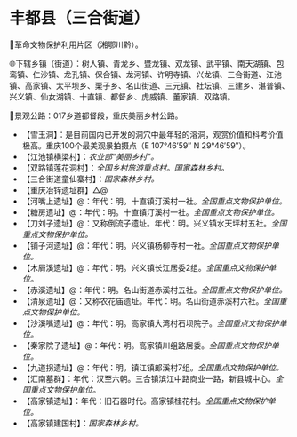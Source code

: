 # 丰都县（三合街道）
🚩革命文物保护利用片区（湘鄂川黔）。   
  
🌐下辖乡镇（街道）：树人镇、青龙乡、暨龙镇、双龙镇、武平镇、南天湖镇、包鸾镇、仁沙镇、龙孔镇、保合镇、龙河镇、许明寺镇、兴龙镇、三合街道、江池镇、高家镇、太平坝乡、栗子乡、名山街道、三元镇、社坛镇、三建乡、湛普镇、兴义镇、仙女湖镇、十直镇、都督乡、虎威镇、董家镇、双路镇。    
  
🎢景观公路：017乡道都督段，重庆美丽乡村公路。   
  
* 【雪玉洞】：是目前国内已开发的洞穴中最年轻的溶洞，观赏价值和科考价值极高。重庆100个最美观景拍摄点（E 107°46′59″ N 29°46′59″）。
* 【江池镇横梁村】：*农业部“美丽乡村”。*
* 【双路镇莲花洞村】：*全国乡村旅游重点村。国家森林乡村。*
* 【三合街道童仙寨村】：*国家森林乡村。*
* 【重庆冶锌遗址群】△@
* 【河嘴上遗址】@：年代：明。十直镇汀溪村一社。*全国重点文物保护单位。*
* 【糖房遗址】@：年代：明。十直镇汀溪村一社。*全国重点文物保护单位。*
* 【刀刘子遗址】@：又称倒流子遗址。年代：明。兴义镇水天坪村五社。*全国重点文物保护单位。*
* 【铺子河遗址】@：年代：明。兴义镇杨柳寺村一社。*全国重点文物保护单位。*
* 【木屑溪遗址】@：年代：明。兴义镇长江居委2组。*全国重点文物保护单位。*
* 【赤溪遗址】@：年代：明。名山街道赤溪村五社。*全国重点文物保护单位。*
* 【清泉遗址】@：又称农花庙遗址。年代：明。名山街道赤溪村六社。*全国重点文物保护单位。*
* 【沙溪嘴遗址】@：年代：明。高家镇大湾村石坝院子。*全国重点文物保护单位。*
* 【秦家院子遗址】@：年代：明。高家镇川组路居委。*全国重点文物保护单位。*
* 【九道拐遗址】@：年代：明。镇江镇郎溪村7组。*全国重点文物保护单位。*
* 【汇南墓群】：年代：汉至六朝。三合镇滨江中路商业一路，新县城中心。*全国重点文物保护单位。*
* 【高家镇遗址】：年代：旧石器时代。高家镇桂花村。*全国重点文物保护单位。*
* 【高家镇建国村】：*国家森林乡村。*